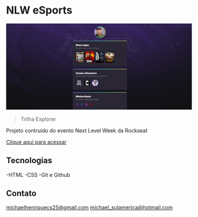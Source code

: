 # NLW eSports 

![preview](./.github/preview.png)
> Trilha Explorer

Projeto contruido do evento Next Level Week da Rockseat

[Clique aqui para acessar](https://MichaelHCS.github.io/nlw-esports-explorer/)


## Tecnologias

-HTML
-CSS
-Git e Github

## Contato

michaelhenriquecs25@gmail.com
michael_sulamerica@hotmail.com
